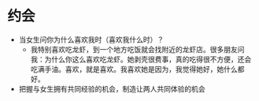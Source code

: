 # 约会
- 当女生问你为什么喜欢我时（喜欢我什么时）？
  - 我特别喜欢吃龙虾，到一个地方吃饭就会找附近的龙虾店。很多朋友问我：为什么你这么喜欢吃龙虾。她剥壳很费事，真的吃得很不方便，还会吃满手油。喜欢，就是喜欢。我喜欢她是因为，我觉得她好，她什么都好。
- 把握与女生拥有共同经验的机会，制造让两人共同体验的机会
